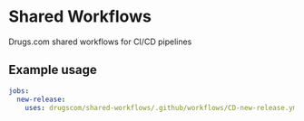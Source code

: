 # Shared Workflows

Drugs.com shared workflows for CI/CD pipelines

## Example usage

```yaml
jobs:
  new-release:
    uses: drugscom/shared-workflows/.github/workflows/CD-new-release.yml@v1
```

